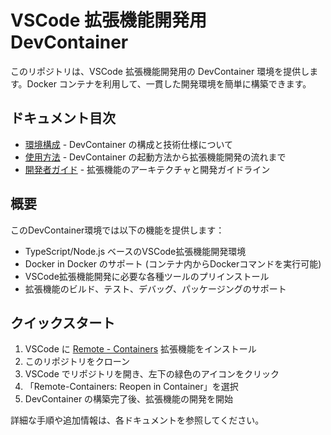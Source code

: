 # VSCode 拡張機能開発用 DevContainer

このリポジトリは、VSCode 拡張機能開発用の DevContainer 環境を提供します。Docker コンテナを利用して、一貫した開発環境を簡単に構築できます。

## ドキュメント目次

- [環境構成](./environment.md) - DevContainer の構成と技術仕様について
- [使用方法](./usage.md) - DevContainer の起動方法から拡張機能開発の流れまで
- [開発者ガイド](./developer-guide.md) - 拡張機能のアーキテクチャと開発ガイドライン

## 概要

このDevContainer環境では以下の機能を提供します：

- TypeScript/Node.js ベースのVSCode拡張機能開発環境
- Docker in Docker のサポート (コンテナ内からDockerコマンドを実行可能)
- VSCode拡張機能開発に必要な各種ツールのプリインストール
- 拡張機能のビルド、テスト、デバッグ、パッケージングのサポート

## クイックスタート

1. VSCode に [Remote - Containers](https://marketplace.visualstudio.com/items?itemName=ms-vscode-remote.remote-containers) 拡張機能をインストール
2. このリポジトリをクローン
3. VSCode でリポジトリを開き、左下の緑色のアイコンをクリック
4. 「Remote-Containers: Reopen in Container」を選択
5. DevContainer の構築完了後、拡張機能の開発を開始

詳細な手順や追加情報は、各ドキュメントを参照してください。 